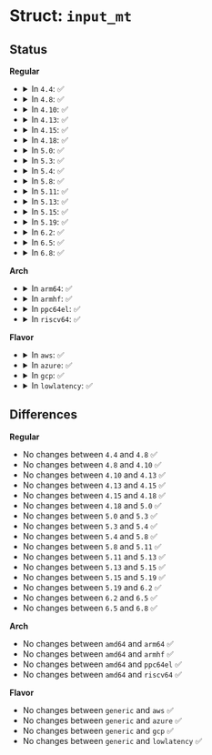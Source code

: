 # Struct: <code>input_mt</code>

## Status
<b>Regular</b>
<ul>
<li>
<details>
<summary>In <code>4.4</code>: ✅</summary>

```c
struct input_mt {
    int trkid;
    int num_slots;
    int slot;
    unsigned int flags;
    unsigned int frame;
    int *red;
    struct input_mt_slot slots[0];
};
```
</details>
</li>
<li>
<details>
<summary>In <code>4.8</code>: ✅</summary>

```c
struct input_mt {
    int trkid;
    int num_slots;
    int slot;
    unsigned int flags;
    unsigned int frame;
    int *red;
    struct input_mt_slot slots[0];
};
```
</details>
</li>
<li>
<details>
<summary>In <code>4.10</code>: ✅</summary>

```c
struct input_mt {
    int trkid;
    int num_slots;
    int slot;
    unsigned int flags;
    unsigned int frame;
    int *red;
    struct input_mt_slot slots[0];
};
```
</details>
</li>
<li>
<details>
<summary>In <code>4.13</code>: ✅</summary>

```c
struct input_mt {
    int trkid;
    int num_slots;
    int slot;
    unsigned int flags;
    unsigned int frame;
    int *red;
    struct input_mt_slot slots[0];
};
```
</details>
</li>
<li>
<details>
<summary>In <code>4.15</code>: ✅</summary>

```c
struct input_mt {
    int trkid;
    int num_slots;
    int slot;
    unsigned int flags;
    unsigned int frame;
    int *red;
    struct input_mt_slot slots[0];
};
```
</details>
</li>
<li>
<details>
<summary>In <code>4.18</code>: ✅</summary>

```c
struct input_mt {
    int trkid;
    int num_slots;
    int slot;
    unsigned int flags;
    unsigned int frame;
    int *red;
    struct input_mt_slot slots[0];
};
```
</details>
</li>
<li>
<details>
<summary>In <code>5.0</code>: ✅</summary>

```c
struct input_mt {
    int trkid;
    int num_slots;
    int slot;
    unsigned int flags;
    unsigned int frame;
    int *red;
    struct input_mt_slot slots[0];
};
```
</details>
</li>
<li>
<details>
<summary>In <code>5.3</code>: ✅</summary>

```c
struct input_mt {
    int trkid;
    int num_slots;
    int slot;
    unsigned int flags;
    unsigned int frame;
    int *red;
    struct input_mt_slot slots[0];
};
```
</details>
</li>
<li>
<details>
<summary>In <code>5.4</code>: ✅</summary>

```c
struct input_mt {
    int trkid;
    int num_slots;
    int slot;
    unsigned int flags;
    unsigned int frame;
    int *red;
    struct input_mt_slot slots[0];
};
```
</details>
</li>
<li>
<details>
<summary>In <code>5.8</code>: ✅</summary>

```c
struct input_mt {
    int trkid;
    int num_slots;
    int slot;
    unsigned int flags;
    unsigned int frame;
    int *red;
    struct input_mt_slot slots[0];
};
```
</details>
</li>
<li>
<details>
<summary>In <code>5.11</code>: ✅</summary>

```c
struct input_mt {
    int trkid;
    int num_slots;
    int slot;
    unsigned int flags;
    unsigned int frame;
    int *red;
    struct input_mt_slot slots[0];
};
```
</details>
</li>
<li>
<details>
<summary>In <code>5.13</code>: ✅</summary>

```c
struct input_mt {
    int trkid;
    int num_slots;
    int slot;
    unsigned int flags;
    unsigned int frame;
    int *red;
    struct input_mt_slot slots[0];
};
```
</details>
</li>
<li>
<details>
<summary>In <code>5.15</code>: ✅</summary>

```c
struct input_mt {
    int trkid;
    int num_slots;
    int slot;
    unsigned int flags;
    unsigned int frame;
    int *red;
    struct input_mt_slot slots[0];
};
```
</details>
</li>
<li>
<details>
<summary>In <code>5.19</code>: ✅</summary>

```c
struct input_mt {
    int trkid;
    int num_slots;
    int slot;
    unsigned int flags;
    unsigned int frame;
    int *red;
    struct input_mt_slot slots[0];
};
```
</details>
</li>
<li>
<details>
<summary>In <code>6.2</code>: ✅</summary>

```c
struct input_mt {
    int trkid;
    int num_slots;
    int slot;
    unsigned int flags;
    unsigned int frame;
    int *red;
    struct input_mt_slot slots[0];
};
```
</details>
</li>
<li>
<details>
<summary>In <code>6.5</code>: ✅</summary>

```c
struct input_mt {
    int trkid;
    int num_slots;
    int slot;
    unsigned int flags;
    unsigned int frame;
    int *red;
    struct input_mt_slot slots[0];
};
```
</details>
</li>
<li>
<details>
<summary>In <code>6.8</code>: ✅</summary>

```c
struct input_mt {
    int trkid;
    int num_slots;
    int slot;
    unsigned int flags;
    unsigned int frame;
    int *red;
    struct input_mt_slot slots[0];
};
```
</details>
</li>
</ul>
<b>Arch</b>
<ul>
<li>
<details>
<summary>In <code>arm64</code>: ✅</summary>

```c
struct input_mt {
    int trkid;
    int num_slots;
    int slot;
    unsigned int flags;
    unsigned int frame;
    int *red;
    struct input_mt_slot slots[0];
};
```
</details>
</li>
<li>
<details>
<summary>In <code>armhf</code>: ✅</summary>

```c
struct input_mt {
    int trkid;
    int num_slots;
    int slot;
    unsigned int flags;
    unsigned int frame;
    int *red;
    struct input_mt_slot slots[0];
};
```
</details>
</li>
<li>
<details>
<summary>In <code>ppc64el</code>: ✅</summary>

```c
struct input_mt {
    int trkid;
    int num_slots;
    int slot;
    unsigned int flags;
    unsigned int frame;
    int *red;
    struct input_mt_slot slots[0];
};
```
</details>
</li>
<li>
<details>
<summary>In <code>riscv64</code>: ✅</summary>

```c
struct input_mt {
    int trkid;
    int num_slots;
    int slot;
    unsigned int flags;
    unsigned int frame;
    int *red;
    struct input_mt_slot slots[0];
};
```
</details>
</li>
</ul>
<b>Flavor</b>
<ul>
<li>
<details>
<summary>In <code>aws</code>: ✅</summary>

```c
struct input_mt {
    int trkid;
    int num_slots;
    int slot;
    unsigned int flags;
    unsigned int frame;
    int *red;
    struct input_mt_slot slots[0];
};
```
</details>
</li>
<li>
<details>
<summary>In <code>azure</code>: ✅</summary>

```c
struct input_mt {
    int trkid;
    int num_slots;
    int slot;
    unsigned int flags;
    unsigned int frame;
    int *red;
    struct input_mt_slot slots[0];
};
```
</details>
</li>
<li>
<details>
<summary>In <code>gcp</code>: ✅</summary>

```c
struct input_mt {
    int trkid;
    int num_slots;
    int slot;
    unsigned int flags;
    unsigned int frame;
    int *red;
    struct input_mt_slot slots[0];
};
```
</details>
</li>
<li>
<details>
<summary>In <code>lowlatency</code>: ✅</summary>

```c
struct input_mt {
    int trkid;
    int num_slots;
    int slot;
    unsigned int flags;
    unsigned int frame;
    int *red;
    struct input_mt_slot slots[0];
};
```
</details>
</li>
</ul>

## Differences
<b>Regular</b>
<ul>
<li>
No changes between <code>4.4</code> and <code>4.8</code> ✅
</li>
<li>
No changes between <code>4.8</code> and <code>4.10</code> ✅
</li>
<li>
No changes between <code>4.10</code> and <code>4.13</code> ✅
</li>
<li>
No changes between <code>4.13</code> and <code>4.15</code> ✅
</li>
<li>
No changes between <code>4.15</code> and <code>4.18</code> ✅
</li>
<li>
No changes between <code>4.18</code> and <code>5.0</code> ✅
</li>
<li>
No changes between <code>5.0</code> and <code>5.3</code> ✅
</li>
<li>
No changes between <code>5.3</code> and <code>5.4</code> ✅
</li>
<li>
No changes between <code>5.4</code> and <code>5.8</code> ✅
</li>
<li>
No changes between <code>5.8</code> and <code>5.11</code> ✅
</li>
<li>
No changes between <code>5.11</code> and <code>5.13</code> ✅
</li>
<li>
No changes between <code>5.13</code> and <code>5.15</code> ✅
</li>
<li>
No changes between <code>5.15</code> and <code>5.19</code> ✅
</li>
<li>
No changes between <code>5.19</code> and <code>6.2</code> ✅
</li>
<li>
No changes between <code>6.2</code> and <code>6.5</code> ✅
</li>
<li>
No changes between <code>6.5</code> and <code>6.8</code> ✅
</li>
</ul>
<b>Arch</b>
<ul>
<li>
No changes between <code>amd64</code> and <code>arm64</code> ✅
</li>
<li>
No changes between <code>amd64</code> and <code>armhf</code> ✅
</li>
<li>
No changes between <code>amd64</code> and <code>ppc64el</code> ✅
</li>
<li>
No changes between <code>amd64</code> and <code>riscv64</code> ✅
</li>
</ul>
<b>Flavor</b>
<ul>
<li>
No changes between <code>generic</code> and <code>aws</code> ✅
</li>
<li>
No changes between <code>generic</code> and <code>azure</code> ✅
</li>
<li>
No changes between <code>generic</code> and <code>gcp</code> ✅
</li>
<li>
No changes between <code>generic</code> and <code>lowlatency</code> ✅
</li>
</ul>
